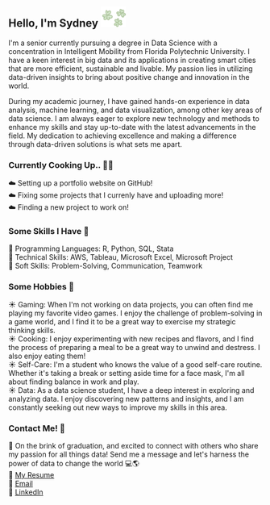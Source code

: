 ## Hello, I'm Sydney <img src = https://github.com/slie9/images/blob/main/green.gif width="50" height="40" />
I'm a senior currently pursuing a degree in Data Science with a concentration in Intelligent Mobility from Florida Polytechnic University. I have a keen interest in big data and its applications in creating smart cities that are more efficient, sustainable and livable. My passion lies in utilizing data-driven insights to bring about positive change and innovation in the world.

During my academic journey, I have gained hands-on experience in data analysis, machine learning, and data visualization, among other key areas of data science. I am always eager to explore new technology and methods to enhance my skills and stay up-to-date with the latest advancements in the field. My dedication to achieving excellence and making a difference through data-driven solutions is what sets me apart. 

### Currently Cooking Up.. 👩‍🍳
:cloud: Setting up a portfolio website on GitHub! 
<br> :cloud: Fixing some projects that I currenly have and uploading more!
<br> :cloud: Finding a new project to work on!

### Some Skills I Have :star2:
:dizzy: Programming Languages: R, Python, SQL, Stata
<br> :dizzy: Technical Skills: AWS, Tableau, Microsoft Excel, Microsoft Project
<br> :dizzy: Soft Skills: Problem-Solving, Communication, Teamwork

### Some Hobbies :space_invader:
:sunny: Gaming: When I'm not working on data projects, you can often find me playing my favorite video games. I enjoy the challenge of problem-solving in a game world, and I find it to be a great way to exercise my strategic thinking skills.
<br> :sunny: Cooking: I enjoy experimenting with new recipes and flavors, and I find the process of preparing a meal to be a great way to unwind and destress. I also enjoy eating them!
<br> :sunny: Self-Care: I'm a student who knows the value of a good self-care routine. Whether it's taking a break or setting aside time for a face mask, I'm all about finding balance in work and play.
<br> :sunny: Data: As a data science student, I have a deep interest in exploring and analyzing data. I enjoy discovering new patterns and insights, and I am constantly seeking out new ways to improve my skills in this area.

### Contact Me! 📧
🌟 On the brink of graduation, and excited to connect with others who share my passion for all things data! Send me a message and let's harness the power of data to change the world 💻🌎
<br> 🌙 [My Resume](https://slie9.github.io/resume/)
<br> :crescent_moon: [Email](mailto:SydLie.19@gmail.com)
<br> :crescent_moon: [LinkedIn](https://www.linkedin.com/in/sydney-lieske/)
